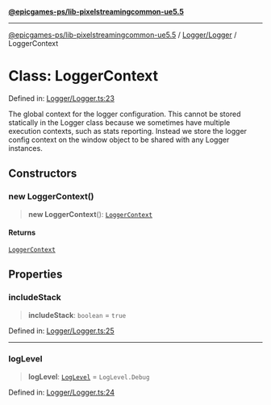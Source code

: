 [**@epicgames-ps/lib-pixelstreamingcommon-ue5.5**](../../../README.md)

***

[@epicgames-ps/lib-pixelstreamingcommon-ue5.5](../../../README.md) / [Logger/Logger](../README.md) / LoggerContext

# Class: LoggerContext

Defined in: [Logger/Logger.ts:23](https://github.com/mcottontensor/PixelStreamingInfrastructure/blob/f434cbb2ad489c1de1996ef67307d8cab33a6e8a/Common/src/Logger/Logger.ts#L23)

The global context for the logger configuration.
This cannot be stored statically in the Logger class because we sometimes have multiple execution
contexts, such as stats reporting. Instead we store the logger config context on the window object
to be shared with any Logger instances.

## Constructors

### new LoggerContext()

> **new LoggerContext**(): [`LoggerContext`](LoggerContext.md)

#### Returns

[`LoggerContext`](LoggerContext.md)

## Properties

### includeStack

> **includeStack**: `boolean` = `true`

Defined in: [Logger/Logger.ts:25](https://github.com/mcottontensor/PixelStreamingInfrastructure/blob/f434cbb2ad489c1de1996ef67307d8cab33a6e8a/Common/src/Logger/Logger.ts#L25)

***

### logLevel

> **logLevel**: [`LogLevel`](../enumerations/LogLevel.md) = `LogLevel.Debug`

Defined in: [Logger/Logger.ts:24](https://github.com/mcottontensor/PixelStreamingInfrastructure/blob/f434cbb2ad489c1de1996ef67307d8cab33a6e8a/Common/src/Logger/Logger.ts#L24)
